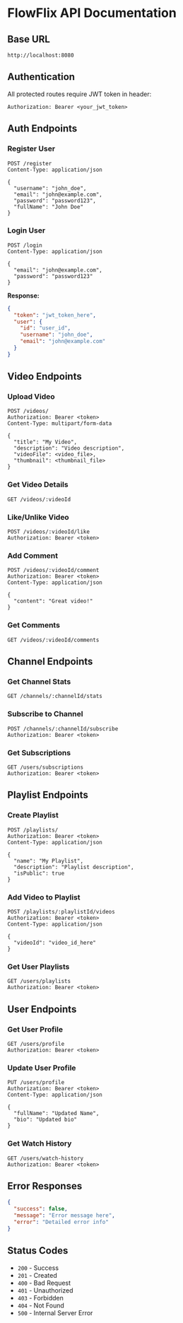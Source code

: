 # FlowFlix API Documentation

## Base URL
```
http://localhost:8080
```

## Authentication
All protected routes require JWT token in header:
```
Authorization: Bearer <your_jwt_token>
```

## Auth Endpoints

### Register User
```http
POST /register
Content-Type: application/json

{
  "username": "john_doe",
  "email": "john@example.com",
  "password": "password123",
  "fullName": "John Doe"
}
```

### Login User
```http
POST /login
Content-Type: application/json

{
  "email": "john@example.com",
  "password": "password123"
}
```

**Response:**
```json
{
  "token": "jwt_token_here",
  "user": {
    "id": "user_id",
    "username": "john_doe",
    "email": "john@example.com"
  }
}
```

## Video Endpoints

### Upload Video
```http
POST /videos/
Authorization: Bearer <token>
Content-Type: multipart/form-data

{
  "title": "My Video",
  "description": "Video description",
  "videoFile": <video_file>,
  "thumbnail": <thumbnail_file>
}
```

### Get Video Details
```http
GET /videos/:videoId
```

### Like/Unlike Video
```http
POST /videos/:videoId/like
Authorization: Bearer <token>
```

### Add Comment
```http
POST /videos/:videoId/comment
Authorization: Bearer <token>
Content-Type: application/json

{
  "content": "Great video!"
}
```

### Get Comments
```http
GET /videos/:videoId/comments
```

## Channel Endpoints

### Get Channel Stats
```http
GET /channels/:channelId/stats
```

### Subscribe to Channel
```http
POST /channels/:channelId/subscribe
Authorization: Bearer <token>
```

### Get Subscriptions
```http
GET /users/subscriptions
Authorization: Bearer <token>
```

## Playlist Endpoints

### Create Playlist
```http
POST /playlists/
Authorization: Bearer <token>
Content-Type: application/json

{
  "name": "My Playlist",
  "description": "Playlist description",
  "isPublic": true
}
```

### Add Video to Playlist
```http
POST /playlists/:playlistId/videos
Authorization: Bearer <token>
Content-Type: application/json

{
  "videoId": "video_id_here"
}
```

### Get User Playlists
```http
GET /users/playlists
Authorization: Bearer <token>
```

## User Endpoints

### Get User Profile
```http
GET /users/profile
Authorization: Bearer <token>
```

### Update User Profile
```http
PUT /users/profile
Authorization: Bearer <token>
Content-Type: application/json

{
  "fullName": "Updated Name",
  "bio": "Updated bio"
}
```

### Get Watch History
```http
GET /users/watch-history
Authorization: Bearer <token>
```

## Error Responses

```json
{
  "success": false,
  "message": "Error message here",
  "error": "Detailed error info"
}
```

## Status Codes

- `200` - Success
- `201` - Created
- `400` - Bad Request
- `401` - Unauthorized
- `403` - Forbidden
- `404` - Not Found
- `500` - Internal Server Error